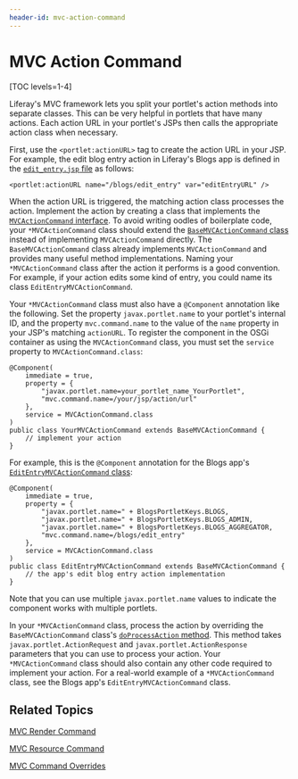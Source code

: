 ```yaml
---
header-id: mvc-action-command
---
```


# MVC Action Command

[TOC levels=1-4]

Liferay's MVC framework lets you split your portlet's action methods into 
separate classes. This can be very helpful in portlets that have many actions. 
Each action URL in your portlet's JSPs then calls the appropriate action class 
when necessary. 

First, use the `<portlet:actionURL>` tag to create the action URL in your JSP. 
For example, the edit blog entry action in Liferay's Blogs app is defined in the 
[`edit_entry.jsp` file](https://github.com/liferay/liferay-portal/blob/7.0.6-ga7/modules/apps/collaboration/blogs/blogs-web/src/main/resources/META-INF/resources/blogs/edit_entry.jsp) 
as follows: 

    <portlet:actionURL name="/blogs/edit_entry" var="editEntryURL" />

When the action URL is triggered, the matching action class processes the
action. Implement the action by creating a class that implements the
[`MVCActionCommand`
interface](@platform-ref@/7.0-latest/javadocs/portal-kernel/com/liferay/portal/kernel/portlet/bridges/mvc/MVCActionCommand.html).
To avoid writing oodles of boilerplate code, your `*MVCActionCommand` class
should extend the [`BaseMVCActionCommand`
class](@platform-ref@/7.0-latest/javadocs/portal-kernel/com/liferay/portal/kernel/portlet/bridges/mvc/BaseMVCActionCommand.html)
instead of implementing `MVCActionCommand` directly. The `BaseMVCActionCommand`
class already implements `MVCActionCommand` and provides many useful method
implementations. Naming your `*MVCActionCommand` class after the action it
performs is a good convention. For example, if your action edits some kind of
entry, you could name its class `EditEntryMVCActionCommand`. 

Your `*MVCActionCommand` class must also have a `@Component` annotation like the 
following. Set the property `javax.portlet.name` to your portlet's internal 
ID, and the property `mvc.command.name` to the value of the `name` property in 
your JSP's matching `actionURL`. To register the component in the OSGi container 
as using the `MVCActionCommand` class, you must set the `service` property to 
`MVCActionCommand.class`: 

    @Component(
        immediate = true,
        property = {
            "javax.portlet.name=your_portlet_name_YourPortlet",
            "mvc.command.name=/your/jsp/action/url"
        },
        service = MVCActionCommand.class
    )
    public class YourMVCActionCommand extends BaseMVCActionCommand {
        // implement your action
    }

For example, this is the `@Component` annotation for the Blogs app's 
[`EditEntryMVCActionCommand` class](https://github.com/liferay/liferay-portal/blob/7.0.2-ga3/modules/apps/collaboration/blogs/blogs-web/src/main/java/com/liferay/blogs/web/internal/portlet/action/EditEntryMVCActionCommand.java):

    @Component(
        immediate = true,
        property = {
            "javax.portlet.name=" + BlogsPortletKeys.BLOGS,
            "javax.portlet.name=" + BlogsPortletKeys.BLOGS_ADMIN,
            "javax.portlet.name=" + BlogsPortletKeys.BLOGS_AGGREGATOR,
            "mvc.command.name=/blogs/edit_entry"
        },
        service = MVCActionCommand.class
    )
    public class EditEntryMVCActionCommand extends BaseMVCActionCommand {
        // the app's edit blog entry action implementation
    }

Note that you can use multiple `javax.portlet.name` values to indicate the 
component works with multiple portlets. 

In your `*MVCActionCommand` class, process the action by overriding the 
`BaseMVCActionCommand` class's
[`doProcessAction` method](@platform-ref@/7.0-latest/javadocs/portal-kernel/com/liferay/portal/kernel/portlet/bridges/mvc/BaseMVCActionCommand.html#doProcessAction-javax.portlet.ActionRequest-javax.portlet.ActionResponse-). 
This method takes `javax.portlet.ActionRequest` and `javax.portlet.ActionResponse` parameters that you can 
use to process your action. Your `*MVCActionCommand` class should also contain 
any other code required to implement your action. For a real-world example of a
`*MVCActionCommand` class, see the Blogs app's `EditEntryMVCActionCommand`
class. 

## Related Topics

[MVC Render Command](/docs/7-0/tutorials/-/knowledge_base/t/mvc-render-command)

[MVC Resource Command](/docs/7-0/tutorials/-/knowledge_base/t/mvc-resource-command)

[MVC Command Overrides](/docs/7-0/tutorials/-/knowledge_base/t/overriding-mvc-commands)
